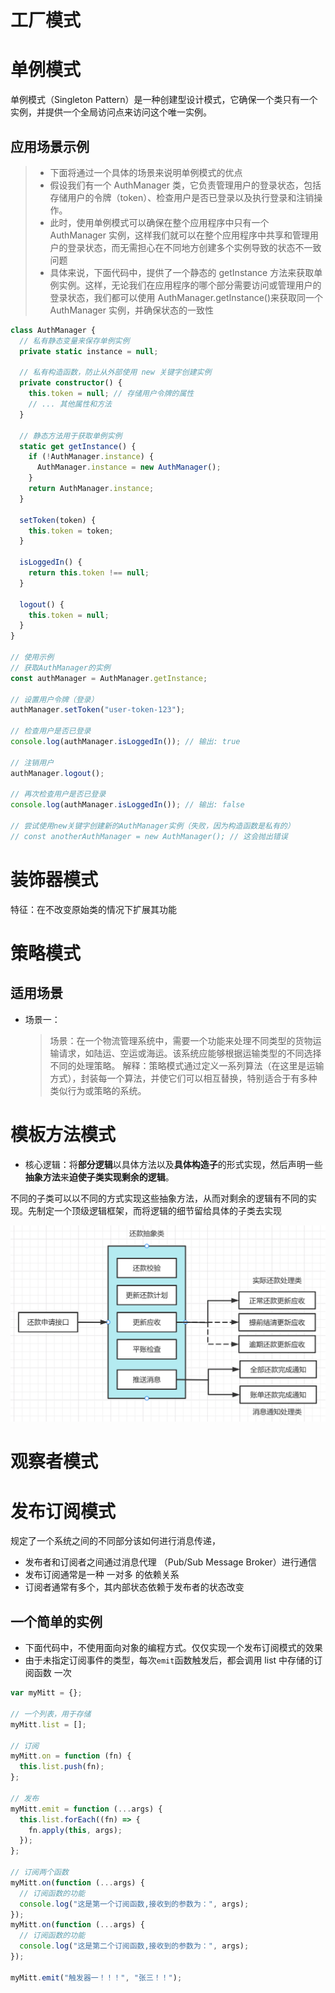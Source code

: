# 工厂模式

# 单例模式

单例模式（Singleton Pattern）是一种创建型设计模式，它确保一个类只有一个实例，并提供一个全局访问点来访问这个唯一实例。

## 应用场景示例

> - 下面将通过一个具体的场景来说明单例模式的优点
> - 假设我们有一个 AuthManager 类，它负责管理用户的登录状态，包括存储用户的令牌（token）、检查用户是否已登录以及执行登录和注销操作。
> - 此时，使用单例模式可以确保在整个应用程序中只有一个 AuthManager 实例，这样我们就可以在整个应用程序中共享和管理用户的登录状态，而无需担心在不同地方创建多个实例导致的状态不一致问题
> - 具体来说，下面代码中，提供了一个静态的 getInstance 方法来获取单例实例。这样，无论我们在应用程序的哪个部分需要访问或管理用户的登录状态，我们都可以使用 AuthManager.getInstance()来获取同一个 AuthManager 实例，并确保状态的一致性

```ts
class AuthManager {
  // 私有静态变量来保存单例实例
  private static instance = null;

  // 私有构造函数，防止从外部使用 new 关键字创建实例
  private constructor() {
    this.token = null; // 存储用户令牌的属性
    // ... 其他属性和方法
  }

  // 静态方法用于获取单例实例
  static get getInstance() {
    if (!AuthManager.instance) {
      AuthManager.instance = new AuthManager();
    }
    return AuthManager.instance;
  }

  setToken(token) {
    this.token = token;
  }

  isLoggedIn() {
    return this.token !== null;
  }

  logout() {
    this.token = null;
  }
}

// 使用示例
// 获取AuthManager的实例
const authManager = AuthManager.getInstance;

// 设置用户令牌（登录）
authManager.setToken("user-token-123");

// 检查用户是否已登录
console.log(authManager.isLoggedIn()); // 输出: true

// 注销用户
authManager.logout();

// 再次检查用户是否已登录
console.log(authManager.isLoggedIn()); // 输出: false

// 尝试使用new关键字创建新的AuthManager实例（失败，因为构造函数是私有的）
// const anotherAuthManager = new AuthManager(); // 这会抛出错误
```

# 装饰器模式

特征：在不改变原始类的情况下扩展其功能

# 策略模式

## 适用场景

- 场景一：
  > 场景：在一个物流管理系统中，需要一个功能来处理不同类型的货物运输请求，如陆运、空运或海运。该系统应能够根据运输类型的不同选择不同的处理策略。
  > 解释：策略模式通过定义一系列算法（在这里是运输方式），封装每一个算法，并使它们可以相互替换，特别适合于有多种类似行为或策略的系统。

# 模板方法模式

- 核心逻辑：将**部分逻辑**以具体方法以及**具体构造子**的形式实现，然后声明一些**抽象方法**来**迫使子类实现剩余的逻辑**。

不同的子类可以以不同的方式实现这些抽象方法，从而对剩余的逻辑有不同的实现。先制定一个顶级逻辑框架，而将逻辑的细节留给具体的子类去实现

<img src="../pic/设计模式-模板方法模式.png">

# 观察者模式

# 发布订阅模式

规定了一个系统之间的不同部分该如何进行消息传递，

- 发布者和订阅者之间通过消息代理 （Pub/Sub Message Broker）进行通信
- 发布订阅通常是一种 一对多 的依赖关系
- 订阅者通常有多个，其内部状态依赖于发布者的状态改变

## 一个简单的实例

- 下面代码中，不使用面向对象的编程方式。仅仅实现一个发布订阅模式的效果
- 由于未指定订阅事件的类型，每次`emit`函数触发后，都会调用 list 中存储的订阅函数 一次

```js
var myMitt = {};

// 一个列表，用于存储
myMitt.list = [];

// 订阅
myMitt.on = function (fn) {
  this.list.push(fn);
};

// 发布
myMitt.emit = function (...args) {
  this.list.forEach((fn) => {
    fn.apply(this, args);
  });
};

// 订阅两个函数
myMitt.on(function (...args) {
  // 订阅函数的功能
  console.log("这是第一个订阅函数,接收到的参数为：", args);
});
myMitt.on(function (...args) {
  // 订阅函数的功能
  console.log("这是第二个订阅函数,接收到的参数为：", args);
});

myMitt.emit("触发器一！！！", "张三！！");
```
